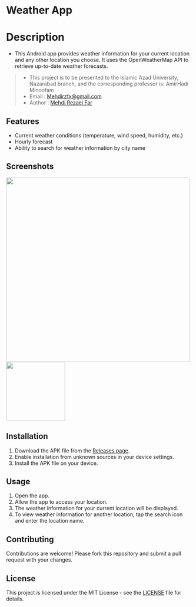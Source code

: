# Weather App
# Description
- This Android app provides weather information for your current location and any other location you choose. It uses the OpenWeatherMap API to retrieve up-to-date weather forecasts.
> - This project is to be presented to the Islamic Azad University, Nazarabad branch, and the corresponding professor is: AmirHadi Minoofam
> - Email : Mehdirzfx@gmail.com
> - Author : [Mehdi Rezaei Far](https://mehdirzfx.ir)
## Features
- Current weather conditions (temperature, wind speed, humidity, etc.)
- Hourly forecast
- Ability to search for weather information by city name

## Screenshots
<img src="https://github.com/mehdirzfx/WeatherForecast/assets/35255679/ad17fb0b-06b6-4496-9e22-d5bca89ddd9d" width="500">

<img src="https://github.com/mehdirzfx/WeatherForecast/assets/35255679/e021bc85-7c3c-4477-b118-2f4ede99b1a9" width="160">

## Installation
1. Download the APK file from the [Releases page](https://github.com/mehdirzfx/WeatherForecast/releases/).
2. Enable installation from unknown sources in your device settings.
3. Install the APK file on your device.
## Usage
1. Open the app.
2. Allow the app to access your location.
3. The weather information for your current location will be displayed.
4. To view weather information for another location, tap the search icon and enter the location name.

## Contributing
Contributions are welcome! Please fork this repository and submit a pull request with your changes.

## License
This project is licensed under the MIT License - see the [LICENSE](https://github.com/mehdirzfx/WeatherForecast/blob/main/LICENSE) file for details.

